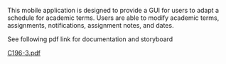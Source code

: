 This mobile application is designed to provide a GUI for users to adapt a schedule for academic terms. Users are able to modify academic terms, assignments, notifications, assignment notes, and dates. 


See following pdf link for documentation and storyboard


[C196-3.pdf](https://github.com/nedious/Term_V30/files/13922970/C196-3.pdf)

